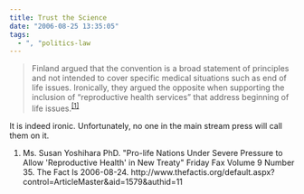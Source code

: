 ```yaml
---
title: Trust the Science
date: "2006-08-25 13:35:05"
tags:
  - ", "politics-law
---
```

<blockquote>Finland argued that the convention is a broad statement of principles and not intended to cover specific medical situations such as end of life issues. Ironically, they argued the opposite when supporting the inclusion of “reproductive health services” that address beginning of life issues.<sup><a href="http://www.thefactis.org/default.aspx?control=ArticleMaster&amp;aid=1579&amp;authid=11" title="The Fact Is - Friday Fax:  Pro-life Nations Under Severe Pressure to Allow 'Reproductive Health' in New Treaty">[1]</a></sup></blockquote>

It is indeed ironic.  Unfortunately, no one in the main stream press will call them on it.    

<div class="postrefs"> <ol><li>Ms. Susan Yoshihara PhD.  "Pro-life Nations Under Severe Pressure to Allow 'Reproductive Health' in New Treaty" Friday Fax Volume 9 Number 35.  The Fact Is 2006-08-24.  http://www.thefactis.org/default.aspx?control=ArticleMaster&amp;aid=1579&amp;authid=11</li></ol> </div>


